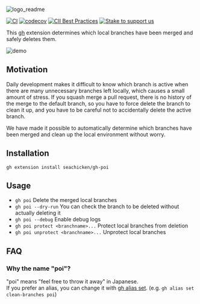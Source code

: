 ![logo_readme](https://user-images.githubusercontent.com/5178598/152155497-c06799b7-a95a-44e5-a8a0-a0a9c96ce646.png)

[![CI](https://github.com/seachicken/gh-poi/actions/workflows/ci.yml/badge.svg)](https://github.com/seachicken/gh-poi/actions/workflows/ci.yml)
[![codecov](https://codecov.io/gh/seachicken/gh-poi/branch/main/graph/badge.svg?token=tcPxPgst2q)](https://codecov.io/gh/seachicken/gh-poi)
[![CII Best Practices](https://bestpractices.coreinfrastructure.org/projects/6380/badge)](https://bestpractices.coreinfrastructure.org/projects/6380)
[![Stake to support us](https://badge.devprotocol.xyz/0x9ca78E1ca8E49a0e9C8BfB59A8Ed58E1E4440615/descriptive)](https://stakes.social/0x9ca78E1ca8E49a0e9C8BfB59A8Ed58E1E4440615)

This [gh](https://github.com/cli/cli) extension determines which local branches have been merged and safely deletes them.

![demo](https://user-images.githubusercontent.com/5178598/140624593-bf38ded3-388b-4a4b-a5c0-4053f8de51ad.gif)

## Motivation

Daily development makes it difficult to know which branch is active when there are many unnecessary branches left locally, which causes a small amount of stress. If you squash merge a pull request, there is no history of the merge to the default branch, so you have to force delete the branch to clean it up, and you have to be careful not to accidentally delete the active branch.

We have made it possible to automatically determine which branches have been merged and clean up the local environment without worry.

## Installation

```
gh extension install seachicken/gh-poi
```

## Usage

- `gh poi` Delete the merged local branches
- `gh poi --dry-run` You can check the branch to be deleted without actually deleting it
- `gh poi --debug` Enable debug logs
- `gh poi protect <branchname>...` Protect local branches from deletion
- `gh poi unprotect <branchname>...` Unprotect local branches

## FAQ

### Why the name "poi"?

"poi" means "feel free to throw it away" in Japanese.  
If you prefer an alias, you can change it with [gh alias set](https://cli.github.com/manual/gh_alias_set). (e.g. `gh alias set clean-branches poi`)
